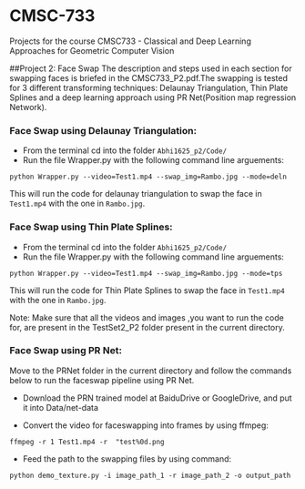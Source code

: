 # CMSC-733
Projects for the course CMSC733 - Classical and Deep Learning Approaches for
Geometric Computer Vision

##Project 2: Face Swap
The description and steps used in each section for swapping faces is briefed in the CMSC733_P2.pdf.The swapping is tested for 3 different transforming techniques: Delaunay Triangulation, Thin Plate Splines and a deep learning approach using PR Net(Position map regression Network).
### Face Swap using Delaunay Triangulation:
- From the terminal cd into the folder `Abhi1625_p2/Code/`
- Run the file Wrapper.py with the following command line arguements:
```
python Wrapper.py --video=Test1.mp4 --swap_img=Rambo.jpg --mode=deln
```
This will run the code for delaunay triangulation to swap the face in `Test1.mp4` with the one in `Rambo.jpg`. 

### Face Swap using Thin Plate Splines:
- From the terminal cd into the folder `Abhi1625_p2/Code/`
- Run the file Wrapper.py with the following command line arguements:
```
python Wrapper.py --video=Test1.mp4 --swap_img=Rambo.jpg --mode=tps
```
This will run the code for Thin Plate Splines to swap the face in `Test1.mp4` with the one in `Rambo.jpg`.

Note: Make sure that all the videos and images ,you want to run the code for, are present in the TestSet2_P2 folder present in the current directory.

### Face Swap using PR Net:
Move to the PRNet folder in the current directory and follow the commands below to run the faceswap pipeline using PR Net.

- Download the PRN trained model at BaiduDrive or GoogleDrive, and put it into Data/net-data

- Convert the video for faceswapping into frames by using ffmpeg:
```	
ffmpeg -r 1 Test1.mp4 -r  "test%0d.png
```
- Feed the path to the swapping files by using command:
```	
python demo_texture.py -i image_path_1 -r image_path_2 -o output_path
```
